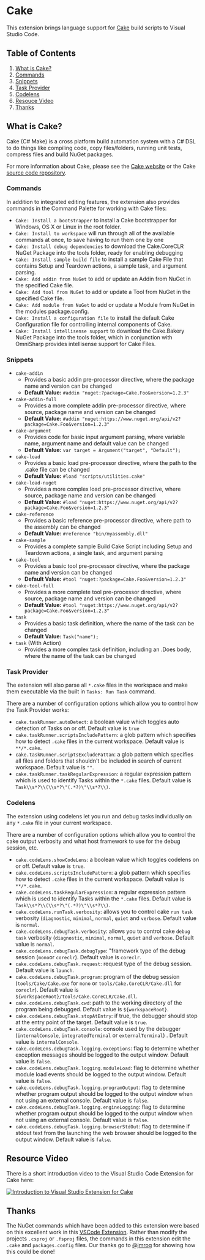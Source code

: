 # Cake

This extension brings language support for [Cake](https://cakebuild.net) build scripts to Visual Studio Code.

## Table of Contents

1. [What is Cake?](#what-is-cake)
2. [Commands](#commands)
3. [Snippets](#snippets)
4. [Task Provider](#task-provider)
5. [Codelens](#codelens)
6. [Resouce Video](#resource-video)
7. [Thanks](#thanks)

## What is Cake?

Cake (C# Make) is a cross platform build automation system with a C# DSL to do things like compiling code, copy files/folders, running unit tests, compress files and build NuGet packages.

For more information about Cake, please see the [Cake website](https://cakebuild.net) or the Cake [source code repository](https://github.com/cake-build/cake).

### Commands

In addition to integrated editing features, the extension also provides commands in the Command Palette for working with Cake files:

* `Cake: Install a bootstrapper` to install a Cake bootstrapper for Windows, OS X or Linux in the root folder.
* `Cake: Install to workspace` will run through all of the available commands at once, to save having to run them one by one
* `Cake: Install debug dependencies` to download the Cake.CoreCLR NuGet Package into the tools folder, ready for enabling debugging
* `Cake: Install sample build file` to install a sample Cake File that contains Setup and Teardown actions, a sample task, and argument parsing.
* `Cake: Add addin from NuGet` to add or update an Addin from NuGet in the specified Cake file.
* `Cake: Add tool from NuGet` to add or update a Tool from NuGet in the specified Cake file.
* `Cake: Add module from NuGet` to add or update a Module from NuGet in the modules package.config.
* `Cake: Install a configuration file` to install the default Cake Configuration file for controlling internal components of Cake.
* `Cake: Install intellisense support` to download the Cake.Bakery NuGet Package into the tools folder, which in conjunction with OmniSharp provides intellisense support for Cake Files.

### Snippets

* `cake-addin`
  * Provides a basic addin pre-processor directive, where the package name and version can be changed
  * **Default Value:** `#addin "nuget:?package=Cake.Foo&version=1.2.3"`
* `cake-addin-full`
  * Provides a more complete addin pre-processor directive, where source, package name and version can be changed
  * **Default Value:** `#addin "nuget:https://www.nuget.org/api/v2?package=Cake.Foo&version=1.2.3"`
* `cake-argument`
  * Provides code for basic input argument parsing, where variable name, argument name and default value can be changed
  * **Default Value:** `var target = Argument("target", "Default");`
* `cake-load`
  * Provides a basic load pre-processor directive, where the path to the .cake file can be changed
  * **Default Value:** `#load "scripts/utilities.cake"`
* `cake-load-nuget`
  * Provides a more complex load pre-processor directive, where source, package name and version can be changed
  * **Default Value:** `#load "nuget:https://www.nuget.org/api/v2?package=Cake.Foo&version=1.2.3"`
* `cake-reference`
  * Provides a basic reference pre-processor directive, where path to the assembly can be changed
  * **Default Value:** `#reference "bin/myassembly.dll"`
* `cake-sample`
  * Provides a complete sample Build Cake Script including Setup and Teardown actions, a single task, and argument parsing
* `cake-tool`
  * Provides a basic tool pre-processor directive, where the package name and version can be changed
  * **Default Value:** `#tool "nuget:?package=Cake.Foo&version=1.2.3"`
* `cake-tool-full`
  * Provides a more complete tool pre-processor directive, where source, package name and version can be changed
  * **Default Value:** `#tool "nuget:https://www.nuget.org/api/v2?package=Cake.Foo&version=1.2.3"`
* `task`
  * Provides a basic task definition, where the name of the task can be changed
  * **Default Value:** `Task("name");`
* `task` (With Action)
  * Provides a more complex task definition, including an .Does body, where the name of the task can be changed

### Task Provider

The extension will also parse all `*.cake` files in the workspace and make them executable via the built in `Tasks: Run Task` command.

There are a number of configuration options which allow you to control how the Task Provider works:

* `cake.taskRunner.autoDetect`: a boolean value which toggles auto detection of Tasks on or off.  Default value is `true`
* `cake.taskRunner.scriptsIncludePattern`: a glob pattern which specifies how to detect `.cake` files in the current workspace.  Default value is `**/*.cake`.
* `cake.taskRunner.scriptsExcludePattan`: a glob pattern which specifies all files and folders that shouldn't be included in search of current workspace.  Default value is `""`.
* `cake.taskRunner.taskRegularExpression`: a regular expression pattern which is used to identify Tasks within the `*.cake` files. Default value is `Task\\s*?\\(\\s*?\"(.*?)\"\\s*?\\)`.

### Codelens

The extension using codelens let you run and debug tasks individually on any `*.cake` file in your current workspace.

There are a number of configuration options which allow you to control the cake output verbosity and what host framework to use for the debug session, etc.

* `cake.codeLens.showCodeLens`: a boolean value which toggles codelens on or off. Default value is `true`.
* `cake.codeLens.scriptsIncludePattern`: a glob pattern which specifies how to detect `.cake` files in the current workspace. Default value is `**/*.cake`.
* `cake.codeLens.taskRegularExpression`: a regular expression pattern which is used to identify Tasks within the `*.cake` files. Default value is `Task\\s*?\\(\\s*?\"(.*?)\"\\s*?\\)`.
* `cake.codeLens.runTask.verbosity`: allows you to control cake `run task` verbosity (`diagnostic`, `minimal`, `normal`, `quiet` and `verbose`. Default value is `normal`.
* `cake.codeLens.debugTask.verbosity`: allows you to control cake `debug task` verbosity (`diagnostic`, `minimal`, `normal`, `quiet` and `verbose`. Default value is `normal`.
* `cake.codeLens.debugTask.debugType`: "framework type of the debug session (`mono`or `coreclr`). Default value is `coreclr`.
* `cake.codeLens.debugTask.request`: request type of the debug session. Default value is `launch`.
* `cake.codeLens.debugTask.program`: program of the debug session (`tools/Cake/Cake.exe` for `mono` or `tools/Cake.CoreCLR/Cake.dll` for `coreclr`). Default value is `${workspaceRoot}/tools/Cake.CoreCLR/Cake.dll`.
* `cake.codeLens.debugTask.cwd`: path to the working directory of the program being debugged. Default value is `${workspaceRoot}`.
* `cake.codeLens.debugTask.stopAtEntry`: if true, the debugger should stop at the entry point of the target. Default value is `true`.
* `cake.codeLens.debugTask.console`: console used by the debugger (`internalConsole`, `integratedTerminal` or `externalTerminal`) . Default value is `internalConsole`.
* `cake.codeLens.debugTask.logging.exceptions`: flag to determine whether exception messages should be logged to the output window. Default value is `false`.
* `cake.codeLens.debugTask.logging.moduleLoad`: flag to determine whether module load events should be logged to the output window. Default value is `false`.
* `cake.codeLens.debugTask.logging.programOutput`: flag to determine whether program output should be logged to the output window when not using an external console. Default value is `false`.
* `cake.codeLens.debugTask.logging.engineLogging`: flag to determine whether program output should be logged to the output window when not using an external console. Default value is `false`.
* `cake.codeLens.debugTask.logging.browserStdOut`: flag to determine if stdout text from the launching the web browser should be logged to the output window. Default value is `false`.

## Resource Video

There is a short introduction video to the Visual Studio Code Extension for Cake here:

[![Introduction to Visual Studio Extension for Cake](https://img.youtube.com/vi/zzZuysl3xSg/0.jpg)](https://www.youtube.com/watch?v=zzZuysl3xSg)


## Thanks

The NuGet commands which have been added to this extension were based on this excellent work in this [VSCode Extension](https://github.com/jmrog/vscode-nuget-package-manager).  Rather than modify the projects `.csproj` or `.fsproj` files, the commands in this extension edit the `.cake` and `packages.config` files.  Our thanks go to [@jmrog](https://github.com/jmrog) for showing how this could be done!
